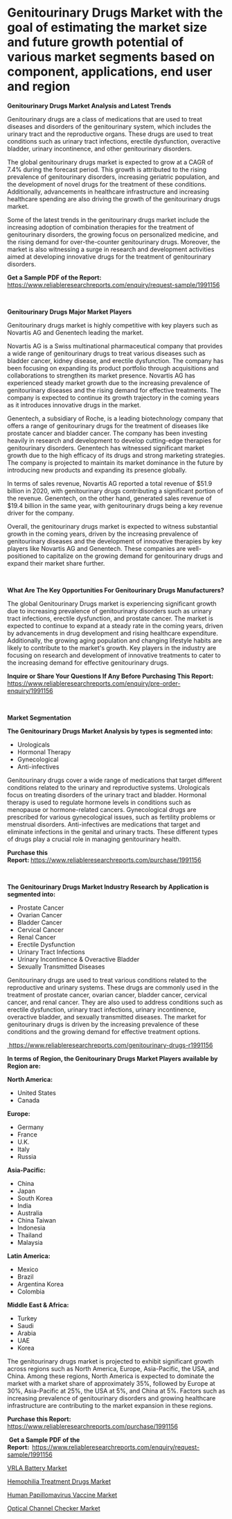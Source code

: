<p><h1>Genitourinary Drugs Market with the goal of estimating the market size and future growth potential of various market segments based on component, applications, end user and region</h1></p><p><strong>Genitourinary Drugs Market Analysis and Latest Trends</strong></p>
<p><p>Genitourinary drugs are a class of medications that are used to treat diseases and disorders of the genitourinary system, which includes the urinary tract and the reproductive organs. These drugs are used to treat conditions such as urinary tract infections, erectile dysfunction, overactive bladder, urinary incontinence, and other genitourinary disorders.</p><p>The global genitourinary drugs market is expected to grow at a CAGR of 7.4% during the forecast period. This growth is attributed to the rising prevalence of genitourinary disorders, increasing geriatric population, and the development of novel drugs for the treatment of these conditions. Additionally, advancements in healthcare infrastructure and increasing healthcare spending are also driving the growth of the genitourinary drugs market.</p><p>Some of the latest trends in the genitourinary drugs market include the increasing adoption of combination therapies for the treatment of genitourinary disorders, the growing focus on personalized medicine, and the rising demand for over-the-counter genitourinary drugs. Moreover, the market is also witnessing a surge in research and development activities aimed at developing innovative drugs for the treatment of genitourinary disorders.</p></p>
<p><strong>Get a Sample PDF of the Report:&nbsp;</strong> <a href="https://www.reliableresearchreports.com/enquiry/request-sample/1991156">https://www.reliableresearchreports.com/enquiry/request-sample/1991156</a></p>
<p>&nbsp;</p>
<p><strong>Genitourinary Drugs Major Market Players</strong></p>
<p><p>Genitourinary drugs market is highly competitive with key players such as Novartis AG and Genentech leading the market. </p><p>Novartis AG is a Swiss multinational pharmaceutical company that provides a wide range of genitourinary drugs to treat various diseases such as bladder cancer, kidney disease, and erectile dysfunction. The company has been focusing on expanding its product portfolio through acquisitions and collaborations to strengthen its market presence. Novartis AG has experienced steady market growth due to the increasing prevalence of genitourinary diseases and the rising demand for effective treatments. The company is expected to continue its growth trajectory in the coming years as it introduces innovative drugs in the market.</p><p>Genentech, a subsidiary of Roche, is a leading biotechnology company that offers a range of genitourinary drugs for the treatment of diseases like prostate cancer and bladder cancer. The company has been investing heavily in research and development to develop cutting-edge therapies for genitourinary disorders. Genentech has witnessed significant market growth due to the high efficacy of its drugs and strong marketing strategies. The company is projected to maintain its market dominance in the future by introducing new products and expanding its presence globally.</p><p>In terms of sales revenue, Novartis AG reported a total revenue of $51.9 billion in 2020, with genitourinary drugs contributing a significant portion of the revenue. Genentech, on the other hand, generated sales revenue of $19.4 billion in the same year, with genitourinary drugs being a key revenue driver for the company. </p><p>Overall, the genitourinary drugs market is expected to witness substantial growth in the coming years, driven by the increasing prevalence of genitourinary diseases and the development of innovative therapies by key players like Novartis AG and Genentech. These companies are well-positioned to capitalize on the growing demand for genitourinary drugs and expand their market share further.</p></p>
<p>&nbsp;</p>
<p><strong>What Are The Key Opportunities For Genitourinary Drugs Manufacturers?</strong></p>
<p><p>The global Genitourinary Drugs market is experiencing significant growth due to increasing prevalence of genitourinary disorders such as urinary tract infections, erectile dysfunction, and prostate cancer. The market is expected to continue to expand at a steady rate in the coming years, driven by advancements in drug development and rising healthcare expenditure. Additionally, the growing aging population and changing lifestyle habits are likely to contribute to the market's growth. Key players in the industry are focusing on research and development of innovative treatments to cater to the increasing demand for effective genitourinary drugs.</p></p>
<p><strong>Inquire or Share Your Questions If Any Before Purchasing This Report:</strong> <a href="https://www.reliableresearchreports.com/enquiry/pre-order-enquiry/1991156">https://www.reliableresearchreports.com/enquiry/pre-order-enquiry/1991156</a></p>
<p>&nbsp;</p>
<p><strong>Market Segmentation</strong></p>
<p><strong>The Genitourinary Drugs Market Analysis by types is segmented into:</strong></p>
<p><ul><li>Urologicals</li><li>Hormonal Therapy</li><li>Gynecological</li><li>Anti-infectives</li></ul></p>
<p><p>Genitourinary drugs cover a wide range of medications that target different conditions related to the urinary and reproductive systems. Urologicals focus on treating disorders of the urinary tract and bladder. Hormonal therapy is used to regulate hormone levels in conditions such as menopause or hormone-related cancers. Gynecological drugs are prescribed for various gynecological issues, such as fertility problems or menstrual disorders. Anti-infectives are medications that target and eliminate infections in the genital and urinary tracts. These different types of drugs play a crucial role in managing genitourinary health.</p></p>
<p><strong>Purchase this Report:&nbsp;</strong><a href="https://www.reliableresearchreports.com/purchase/1991156">https://www.reliableresearchreports.com/purchase/1991156</a></p>
<p>&nbsp;</p>
<p><strong>The Genitourinary Drugs Market Industry Research by Application is segmented into:</strong></p>
<p><ul><li>Prostate Cancer</li><li>Ovarian Cancer</li><li>Bladder Cancer</li><li>Cervical Cancer</li><li>Renal Cancer</li><li>Erectile Dysfunction</li><li>Urinary Tract Infections</li><li>Urinary Incontinence & Overactive Bladder</li><li>Sexually Transmitted Diseases</li></ul></p>
<p><p>Genitourinary drugs are used to treat various conditions related to the reproductive and urinary systems. These drugs are commonly used in the treatment of prostate cancer, ovarian cancer, bladder cancer, cervical cancer, and renal cancer. They are also used to address conditions such as erectile dysfunction, urinary tract infections, urinary incontinence, overactive bladder, and sexually transmitted diseases. The market for genitourinary drugs is driven by the increasing prevalence of these conditions and the growing demand for effective treatment options.</p></p>
<p><a href="https://www.reliableresearchreports.com/genitourinary-drugs-r1991156">&nbsp;https://www.reliableresearchreports.com/genitourinary-drugs-r1991156</a></p>
<p><strong>In terms of Region, the Genitourinary Drugs Market Players available by Region are:</strong></p>
<p>
    <p> <strong> North America: </strong>
        <ul>
            <li>United States</li>
            <li>Canada</li>
        </ul>
        </p> 
    <p> <strong> Europe: </strong>
        <ul>
            <li>Germany</li>
            <li>France</li>
            <li>U.K.</li>
            <li>Italy</li>
            <li>Russia</li>
        </ul>
        </p> 
    <p> <strong> Asia-Pacific: </strong>
        <ul>
            <li>China</li>
            <li>Japan</li>
            <li>South Korea</li>
            <li>India</li>
            <li>Australia</li>
            <li>China Taiwan</li>
            <li>Indonesia</li>
            <li>Thailand</li>
            <li>Malaysia</li>
        </ul>
        </p> 
    <p> <strong> Latin America: </strong>
        <ul>
            <li>Mexico</li>
            <li>Brazil</li>
            <li>Argentina Korea</li>
            <li>Colombia</li>
        </ul>
        </p> 
    <p> <strong> Middle East & Africa: </strong>
        <ul>
            <li>Turkey</li>
            <li>Saudi</li>
            <li>Arabia</li>
            <li>UAE</li>
            <li>Korea</li>
        </ul>
    </p>
    </p>
<p><p>The genitourinary drugs market is projected to exhibit significant growth across regions such as North America, Europe, Asia-Pacific, the USA, and China. Among these regions, North America is expected to dominate the market with a market share of approximately 35%, followed by Europe at 30%, Asia-Pacific at 25%, the USA at 5%, and China at 5%. Factors such as increasing prevalence of genitourinary disorders and growing healthcare infrastructure are contributing to the market expansion in these regions.</p></p>
<p><strong>Purchase this Report: </strong><a href="https://www.reliableresearchreports.com/purchase/1991156">https://www.reliableresearchreports.com/purchase/1991156</a></p>
<p>&nbsp;<strong>Get a Sample PDF of the Report:&nbsp;&nbsp;</strong><a href="https://www.reliableresearchreports.com/enquiry/request-sample/1991156">https://www.reliableresearchreports.com/enquiry/request-sample/1991156</a></p>
<p><strong></strong></p>
<p><p><a href="https://www.linkedin.com/pulse/vrla-battery-market-analysis-size-global-industry-overview-alclf">VRLA Battery Market</a></p><p><a href="https://github.com/biheemgalvinlouises6hokrh3h/Market-Research-Report-List-2/blob/main/hemophilia-treatment-drugs-market.md">Hemophilia Treatment Drugs Market</a></p><p><a href="https://github.com/IzaiahBartell/Market-Research-Report-List-1/blob/main/human-papillomavirus-vaccine-market.md">Human Papillomavirus Vaccine Market</a></p><p><a href="https://www.linkedin.com/pulse/optical-channel-checker-market-size-global-industry-overview-hotec">Optical Channel Checker Market</a></p></p>